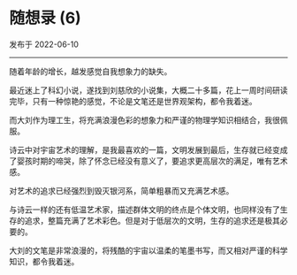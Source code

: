 # 随想录 (6)

发布于 2022-06-10 
  
---


随着年龄的增长，越发感觉自我想象力的缺失。

最近迷上了科幻小说，遂找到刘慈欣的小说集，大概二十多篇，花上一周时间研读完毕，只有一种惊艳的感觉，不论是文笔还是世界观架构，都令我着迷。

而大刘作为理工生，将充满浪漫色彩的想象力和严谨的物理学知识相结合，我很佩服。

诗云中对宇宙艺术的理解，是我最喜欢的一篇，文明发展到最后，生存就已经变成了婴孩时期的啼哭，除了怀念已经没有意义了，要追求更高层次的满足，唯有艺术感。

对艺术的追求已经强烈到毁灭银河系，简单粗暴而又充满艺术感。

与诗云一样的还有低温艺术家，描述群体文明的终点是个体文明，也同样没有了生存的追求，整篇充满了艺术彩色。但是对于低层次的文明，生存的追求还是极其必要的。

大刘的文笔是非常浪漫的，将残酷的宇宙以温柔的笔墨书写，而又相对严谨的科学知识，都令我着迷。